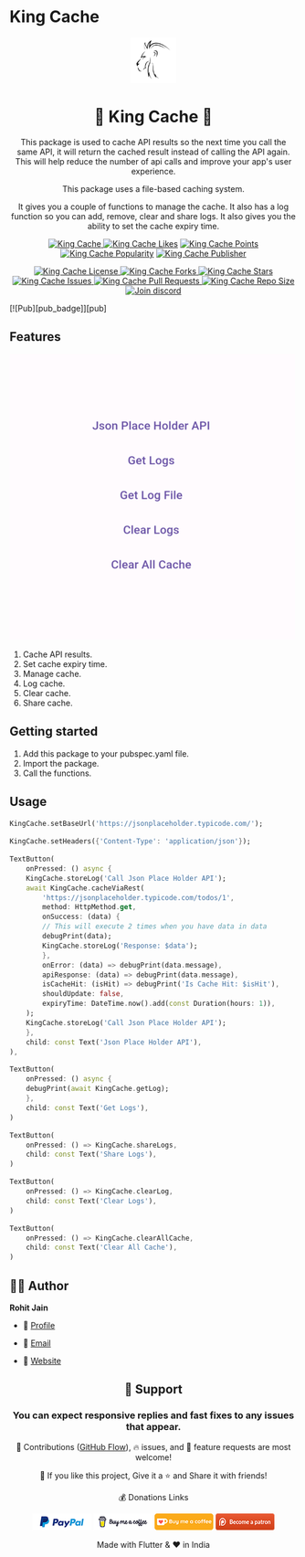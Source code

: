 # King Cache

<p align="center">
  <a href="https://github.com/king-technologies/king_cache" title="King Cache">
    <img src="https://raw.githubusercontent.com/king-technologies/developer-utilities/main/images/king_tech.png" width="80px" alt="King Cache"/>
  </a>
</p>

<h1 align="center">🌟 King Cache 🌟</h1>
<p align="center">This package is used to cache API results so the next time you call the same API, it will return the cached result instead of calling the API again. This will help reduce the number of api calls and improve your app's user experience. </p>

<p align="center">This package uses a file-based caching system.</p>

<p align="center">It gives you a couple of functions to manage the cache. It also has a log function so you can add, remove, clear and share logs. It also gives you the ability to set the cache expiry time.</p>



<p align="center">
<a href=" https://pub.dev/packages/king_cache" title="Pub Dev">
<img src="https://img.shields.io/pub/v/king_cache.svg" alt="King Cache"/>
</a>
<a href=" https://pub.dev/packages/king_cache" title="Pub Dev">
<img src="https://img.shields.io/pub/likes/king_cache" alt="King Cache Likes"/></a>
<a href=" https://pub.dev/packages/king_cache" title="Pub Dev">
<img src="https://img.shields.io/pub/points/king_cache" alt="King Cache Points"/></a>
<a href=" https://pub.dev/packages/king_cache" title="Pub Dev">
<img src="https://img.shields.io/pub/popularity/king_cache" alt="King Cache Popularity"/></a>
<a href=" https://pub.dev/packages/king_cache" title="Pub Dev">
<img src="https://img.shields.io/pub/publisher/king_cache" alt="King Cache Publisher"/>
</a>
</p>

<p align="center">
<a href="https://github.com/king-technologies/king_cache/blob/master/LICENSE" title="License">
<img src="https://img.shields.io/github/license/king-technologies/king_cache?label=License&logo=Github&style=flat-square" alt="King Cache License"/>
</a>
<a href="https://github.com/king-technologies/king_cache/fork" title="Forks">
<img src="https://img.shields.io/github/forks/king-technologies/king_cache?label=Forks&logo=Github&style=flat-square" alt="King Cache Forks"/>
</a>
<a href="https://github.com/king-technologies/king_cache/stargazers" title="Stars">
<img src="https://img.shields.io/github/stars/king-technologies/king_cache?label=Stars&logo=Github&style=flat-square" alt="King Cache Stars"/>
</a>
<a href="https://github.com/king-technologies/king_cache/issues" title="Issues">
<img src="https://img.shields.io/github/issues/king-technologies/king_cache?label=Issues&logo=Github&style=flat-square" alt="King Cache Issues"/>
</a>
<a href="https://github.com/king-technologies/king_cache/pulls" title="Pull Requests">
<img src="https://img.shields.io/github/issues-pr/king-technologies/king_cache?label=Pull%20Requests&logo=Github&style=flat-square" alt="King Cache Pull Requests"/>
</a>
<a href="https://github.com/king-technologies/king_cache" title="Repo Size">
<img src="https://img.shields.io/github/repo-size/king-technologies/king_cache?label=Repo%20Size&logo=Github&style=flat-square" alt="King Cache Repo Size"/>
</a>
<a href="https://discord.gg/CJU4UNTaFt" title="Join Community">
<img src="https://img.shields.io/discord/737854816402800690?color=%236d82cb&label=Join%20Community&logo=discord&logoColor=%23FFFFFF&style=flat-square" alt="Join discord"/>
</a>

[![Pub][pub_badge]][pub]

## Features

![Screenshot 1](https://raw.githubusercontent.com/king-technologies/king_cache/main/screenshots/screenshot_1.png)
1. Cache API results.
2. Set cache expiry time.
3. Manage cache.
4. Log cache.
5. Clear cache.
6. Share cache.

## Getting started

1. Add this package to your pubspec.yaml file.
2. Import the package.
3. Call the functions.

## Usage

```dart
KingCache.setBaseUrl('https://jsonplaceholder.typicode.com/');
```
```dart
KingCache.setHeaders({'Content-Type': 'application/json'});
```

```dart
TextButton(
    onPressed: () async {
    KingCache.storeLog('Call Json Place Holder API');
    await KingCache.cacheViaRest(
        'https://jsonplaceholder.typicode.com/todos/1',
        method: HttpMethod.get,
        onSuccess: (data) {
        // This will execute 2 times when you have data in data
        debugPrint(data);
        KingCache.storeLog('Response: $data');
        },
        onError: (data) => debugPrint(data.message),
        apiResponse: (data) => debugPrint(data.message),
        isCacheHit: (isHit) => debugPrint('Is Cache Hit: $isHit'),
        shouldUpdate: false,
        expiryTime: DateTime.now().add(const Duration(hours: 1)),
    );
    KingCache.storeLog('Call Json Place Holder API');
    },
    child: const Text('Json Place Holder API'),
),
```
```dart
TextButton(
    onPressed: () async {
    debugPrint(await KingCache.getLog);
    },
    child: const Text('Get Logs'),
)
```
```dart
TextButton(
    onPressed: () => KingCache.shareLogs,
    child: const Text('Share Logs'),
)
```
```dart
TextButton(
    onPressed: () => KingCache.clearLog,
    child: const Text('Clear Logs'),
)
```
```dart
TextButton(
    onPressed: () => KingCache.clearAllCache,
    child: const Text('Clear All Cache'),
)
```
## 🧑🏻 Author

**Rohit Jain**

- 🌌 [Profile](https://github.com/Rohit19060 "Rohit Jain")

- 🏮 [Email](mailto:rohitjain19060@gmail.com?subject=Hi%20from%20King%20Cache "Hi!")

- 🦁 [Website](https://kingtechnologies.dev "Welcome")

<h2 align="center">🤝 Support</h2>
<h3 align="center">You can expect responsive replies and fast fixes to any issues that appear.</h3>

<p align="center">🎀 Contributions (<a href="https://guides.github.com/introduction/flow" title="GitHub flow">GitHub Flow</a>), 🔥 issues, and 🥮 feature requests are most welcome!</p>

<p align="center">💙 If you like this project, Give it a ⭐ and Share it with friends!</p>
<p align="center">💰 Donations Links</p>
<p align="center">
<a href="https://www.paypal.me/kingrohitJ" title="PayPal"><img src="https://raw.githubusercontent.com/king-technologies/developer-utilities/main/images/paypal.png" alt="PayPal"/></a>
<a href="https://www.buymeacoffee.com/rohitjain" title="Buy me a Coffee"><img src="https://raw.githubusercontent.com/king-technologies/developer-utilities/main/images/coffee.png" alt="Buy me a Coffee"/></a>
<a href="https://ko-fi.com/rohitjain" title="Ko-fi"><img src="https://raw.githubusercontent.com/king-technologies/developer-utilities/main/images/kofi.png" alt="Ko-fi"/></a>
<a href="https://www.patreon.com/KingTechnologies" title="Patreon"><img src="https://raw.githubusercontent.com/king-technologies/developer-utilities/main/images/patreon.png" alt="Patreon"/></a>
</p>

<p align="center">Made with Flutter & ❤️ in India</p>

